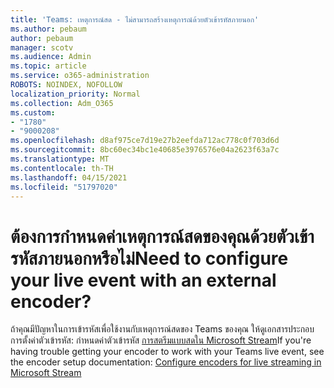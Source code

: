 ```yaml
---
title: 'Teams: เหตุการณ์สด - ไม่สามารถสร้างเหตุการณ์ด้วยตัวเข้ารหัสภายนอก'
ms.author: pebaum
author: pebaum
manager: scotv
ms.audience: Admin
ms.topic: article
ms.service: o365-administration
ROBOTS: NOINDEX, NOFOLLOW
localization_priority: Normal
ms.collection: Adm_O365
ms.custom:
- "1780"
- "9000208"
ms.openlocfilehash: d8af975ce7d19e27b2eefda712ac778c0f703d6d
ms.sourcegitcommit: 8bc60ec34bc1e40685e3976576e04a2623f63a7c
ms.translationtype: MT
ms.contentlocale: th-TH
ms.lasthandoff: 04/15/2021
ms.locfileid: "51797020"
---
```

# <a name="need-to-configure-your-live-event-with-an-external-encoder"></a><span data-ttu-id="62a14-102">ต้องการกําหนดค่าเหตุการณ์สดของคุณด้วยตัวเข้ารหัสภายนอกหรือไม่</span><span class="sxs-lookup"><span data-stu-id="62a14-102">Need to configure your live event with an external encoder?</span></span>

<span data-ttu-id="62a14-103">ถ้าคุณมีปัญหาในการเข้ารหัสเพื่อใช้งานกับเหตุการณ์สดของ Teams ของคุณ ให้ดูเอกสารประกอบการตั้งค่าตัวเข้ารหัส: กําหนดค่าตัวเข้ารหัส [การสตรีมแบบสดใน Microsoft Stream](https://docs.microsoft.com/stream/live-encoder-setup)</span><span class="sxs-lookup"><span data-stu-id="62a14-103">If you're having trouble getting your encoder to work with your Teams live event, see the encoder setup documentation: [Configure encoders for live streaming in Microsoft Stream](https://docs.microsoft.com/stream/live-encoder-setup)</span></span>